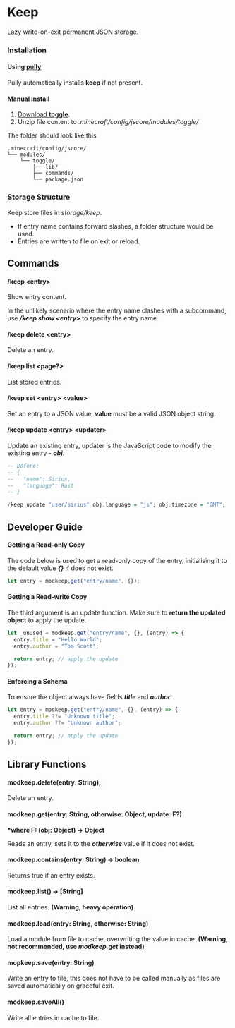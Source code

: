 # Keep

Lazy write-on-exit permanent JSON storage.

### Installation

#### Using [pully](https://github.com/FabricCore/pully)

Pully automatically installs **keep** if not present.

#### Manual Install

1. [Download **toggle**](https://github.com/FabricCore/modtoggle/archive/refs/heads/master.zip).
2. Unzip file content to _.minecraft/config/jscore/modules/toggle/_

The folder should look like this

```
.minecraft/config/jscore/
└── modules/
    └── toggle/
        ├── lib/
        ├── commands/
        └── package.json
```

### Storage Structure

Keep store files in _storage/keep_.

- If entry name contains forward slashes, a folder structure would be used.
- Entries are written to file on exit or reload.

## Commands

#### /keep &lt;entry&gt;

Show entry content.

In the unlikely scenario where the entry name clashes with a subcommand, use **_/keep show &lt;entry&gt;_** to specify the entry name.

#### /keep delete &lt;entry&gt;

Delete an entry.

#### /keep list &lt;page?&gt;

List stored entries.

#### /keep set &lt;entry&gt; &lt;value&gt;

Set an entry to a JSON value, **value** must be a valid JSON object string.

#### /keep update &lt;entry&gt; &lt;updater&gt;

Update an existing entry, updater is the JavaScript code to modify the existing entry - **_obj_**.

```hs
-- Before:
-- {
--   "name": Sirius,
--   "language": Rust
-- }

/keep update "user/sirius" obj.language = "js"; obj.timezone = "GMT";
```

## Developer Guide

#### Getting a Read-only Copy

The code below is used to get a read-only copy of the entry, initialising it to the default value **_{}_** if does not exist.

```js
let entry = modkeep.get("entry/name", {});
```

#### Getting a Read-write Copy

The third argument is an update function. Make sure to **return the updated object** to apply the update.

```js
let _unused = modkeep.get("entry/name", {}, (entry) => {
  entry.title = "Hello World";
  entry.author = "Tom Scott";

  return entry; // apply the update
});
```

#### Enforcing a Schema

To ensure the object always have fields **_title_** and **_author_**.

```js
let entry = modkeep.get("entry/name", {}, (entry) => {
  entry.title ??= "Unknown title";
  entry.author ??= "Unknown author";

  return entry; // apply the update
});
```

## Library Functions

#### modkeep.delete(entry: String);

Delete an entry.

#### modkeep.get(entry: String, otherwise: Object, update: F?)

**\*where F: (obj: Object) → Object**

Reads an entry, sets it to the **_otherwise_** value if it does not exist.

#### modkeep.contains(entry: String) → boolean

Returns true if an entry exists.

#### modkeep.list() → [String]

List all entries. **(Warning, heavy operation)**

#### modkeep.load(entry: String, otherwise: String)

Load a module from file to cache, overwriting the value in cache. **(Warning, not recommended, use *modkeep.get* instead)**

#### mopkeep.save(entry: String)

Write an entry to file, this does not have to be called manually as files are saved automatically on graceful exit.

#### modkeep.saveAll()

Write all entries in cache to file.
